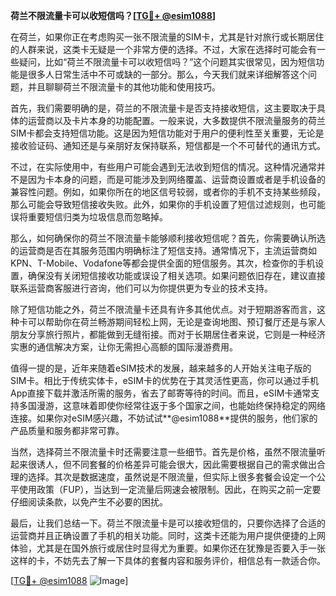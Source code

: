 **荷兰不限流量卡可以收短信吗？[[TG💪+ @esim1088](https://t.me/s/esim1088)]**

在荷兰，如果你正在考虑购买一张不限流量的SIM卡，尤其是针对旅行或长期居住的人群来说，这类卡无疑是一个非常方便的选择。不过，大家在选择时可能会有一些疑问，比如“荷兰不限流量卡可以收短信吗？”这个问题其实很常见，因为短信功能是很多人日常生活中不可或缺的一部分。那么，今天我们就来详细解答这个问题，并且聊聊荷兰不限流量卡的其他功能和使用技巧。

首先，我们需要明确的是，荷兰的不限流量卡是否支持接收短信，这主要取决于具体的运营商以及卡片本身的功能配置。一般来说，大多数提供不限流量服务的荷兰SIM卡都会支持短信功能。这是因为短信功能对于用户的便利性至关重要，无论是接收验证码、通知还是与亲朋好友保持联系，短信都是一个不可替代的通讯方式。

不过，在实际使用中，有些用户可能会遇到无法收到短信的情况。这种情况通常并不是因为卡本身的问题，而是可能涉及到网络覆盖、运营商设置或者是手机设备的兼容性问题。例如，如果你所在的地区信号较弱，或者你的手机不支持某些频段，那么可能会导致短信接收失败。此外，如果你的手机设置了短信过滤规则，也可能误将重要短信归类为垃圾信息而忽略掉。

那么，如何确保你的荷兰不限流量卡能够顺利接收短信呢？首先，你需要确认所选的运营商是否在其服务范围内明确标注了短信支持。通常情况下，主流运营商如KPN、T-Mobile、Vodafone等都会提供全面的短信服务。其次，检查你的手机设置，确保没有关闭短信接收功能或误设了相关选项。如果问题依旧存在，建议直接联系运营商客服进行咨询，他们可以为你提供更为专业的技术支持。

除了短信功能之外，荷兰不限流量卡还具有许多其他优点。对于短期游客而言，这种卡可以帮助你在荷兰畅游期间轻松上网，无论是查询地图、预订餐厅还是与家人朋友分享旅行照片，都能做到无缝衔接。而对于长期居住者来说，它则是一种经济实惠的通信解决方案，让你无需担心高额的国际漫游费用。

值得一提的是，近年来随着eSIM技术的发展，越来越多的人开始关注电子版的SIM卡。相比于传统实体卡，eSIM卡的优势在于其灵活性更高，你可以通过手机App直接下载并激活所需的服务，省去了邮寄等待的时间。而且，eSIM卡通常支持多国漫游，这意味着即使你经常往返于多个国家之间，也能始终保持稳定的网络连接。如果你对eSIM感兴趣，不妨试试**@esim1088**提供的服务，他们家的产品质量和服务都非常可靠。

当然，选择荷兰不限流量卡时还需要注意一些细节。首先是价格，虽然不限流量听起来很诱人，但不同套餐的价格差异可能会很大，因此需要根据自己的需求做出合理的选择。其次是数据速度，虽然说是不限流量，但实际上很多套餐会设定一个公平使用政策（FUP），当达到一定流量后网速会被限制。因此，在购买之前一定要仔细阅读条款，以免产生不必要的困扰。

最后，让我们总结一下。荷兰不限流量卡是可以接收短信的，只要你选择了合适的运营商并且正确设置了手机的相关功能。同时，这类卡还能为用户提供便捷的上网体验，尤其是在国外旅行或居住时显得尤为重要。如果你还在犹豫是否要入手一张这样的卡，不妨先去了解一下具体的套餐内容和服务评价，相信总有一款适合你。

[[TG💪+ @esim1088](https://t.me/s/esim1088) ![Image](https://i.postimg.cc/4NQfJmqS/Snipaste-2025-05-13-00-14-12.png)]